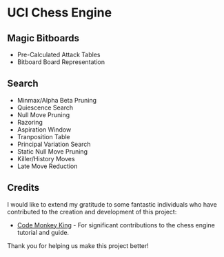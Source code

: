 # UCI Chess Engine

## Magic Bitboards
- Pre-Calculated Attack Tables
- Bitboard Board Representation
## Search
- Minmax/Alpha Beta Pruning  
- Quiescence Search
- Null Move Pruning
- Razoring
- Aspiration Window
- Tranposition Table
- Principal Variation Search
- Static Null Move Pruning
- Killer/History Moves
- Late Move Reduction
## Credits

I would like to extend my gratitude to some fantastic individuals who have contributed to the creation and development of this project:

- [Code Monkey King](https://github.com/maksimKorzh/bbc) - For significant contributions to the chess engine tutorial and guide.

Thank you for helping us make this project better!
